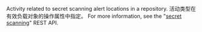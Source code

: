 Activity related to secret scanning alert locations in a repository. 活动类型在有效负载对象的操作属性中指定。 For more information, see the "[secret scanning](rest/reference/secret-scanning)" REST API.
